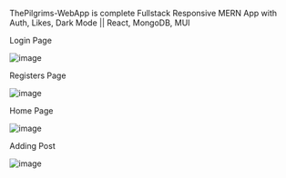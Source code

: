 ThePilgrims-WebApp is complete Fullstack Responsive MERN App with Auth, Likes, Dark Mode || React, MongoDB, MUI

Login Page

![image](https://github.com/silvioprendi/thePilgrimsApp/assets/80984231/6adef7da-e05a-45c5-9918-67b7ee67f3da)

Registers Page

![image](https://github.com/silvioprendi/thePilgrimsApp/assets/80984231/500103ff-7c6e-470f-ad74-ee05a43a1d82)

Home Page

![image](https://github.com/silvioprendi/thePilgrimsApp/assets/80984231/74b8ba88-0932-4af9-8cbd-475efced6c46)

Adding Post

![image](https://github.com/silvioprendi/thePilgrimsApp/assets/80984231/fdf247cd-000d-4683-9586-f0a22331759c)

